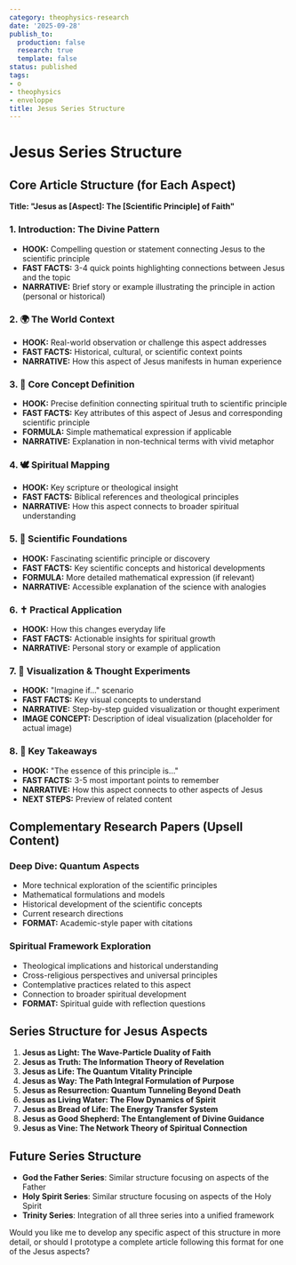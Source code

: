 ```yaml
---
category: theophysics-research
date: '2025-09-28'
publish_to:
  production: false
  research: true
  template: false
status: published
tags:
- o
- theophysics
- enveloppe
title: Jesus Series Structure
---
```

   
# Jesus Series Structure   
   
## Core Article Structure (for Each Aspect)   
   
**Title: "Jesus as [Aspect]: The [Scientific Principle] of Faith"**   
   
### 1. Introduction: The Divine Pattern   
   
   
- **HOOK:** Compelling question or statement connecting Jesus to the scientific principle   
- **FAST FACTS:** 3-4 quick points highlighting connections between Jesus and the topic   
- **NARRATIVE:** Brief story or example illustrating the principle in action (personal or historical)   
   
### 2. 🌍 The World Context   
   
   
- **HOOK:** Real-world observation or challenge this aspect addresses   
- **FAST FACTS:** Historical, cultural, or scientific context points   
- **NARRATIVE:** How this aspect of Jesus manifests in human experience   
   
### 3. 🌟 Core Concept Definition   
   
   
- **HOOK:** Precise definition connecting spiritual truth to scientific principle   
- **FAST FACTS:** Key attributes of this aspect of Jesus and corresponding scientific principle   
- **FORMULA:** Simple mathematical expression if applicable   
- **NARRATIVE:** Explanation in non-technical terms with vivid metaphor   
   
### 4. 🕊️ Spiritual Mapping   
   
   
- **HOOK:** Key scripture or theological insight   
- **FAST FACTS:** Biblical references and theological principles   
- **NARRATIVE:** How this aspect connects to broader spiritual understanding   
   
### 5. 🔬 Scientific Foundations   
   
   
- **HOOK:** Fascinating scientific principle or discovery   
- **FAST FACTS:** Key scientific concepts and historical developments   
- **FORMULA:** More detailed mathematical expression (if relevant)   
- **NARRATIVE:** Accessible explanation of the science with analogies   
   
### 6. ✝️ Practical Application   
   
   
- **HOOK:** How this changes everyday life   
- **FAST FACTS:** Actionable insights for spiritual growth   
- **NARRATIVE:** Personal story or example of application   
   
### 7. 🧪 Visualization & Thought Experiments   
   
   
- **HOOK:** "Imagine if..." scenario   
- **FAST FACTS:** Key visual concepts to understand   
- **NARRATIVE:** Step-by-step guided visualization or thought experiment   
- **IMAGE CONCEPT:** Description of ideal visualization (placeholder for actual image)   
   
### 8. 📌 Key Takeaways   
   
   
- **HOOK:** "The essence of this principle is..."   
- **FAST FACTS:** 3-5 most important points to remember   
- **NARRATIVE:** How this aspect connects to other aspects of Jesus   
- **NEXT STEPS:** Preview of related content   
   
## Complementary Research Papers (Upsell Content)   
   
### Deep Dive: Quantum Aspects   
   
   
- More technical exploration of the scientific principles   
- Mathematical formulations and models   
- Historical development of the scientific concepts   
- Current research directions   
- **FORMAT:** Academic-style paper with citations   
   
### Spiritual Framework Exploration   
   
   
- Theological implications and historical understanding   
- Cross-religious perspectives and universal principles   
- Contemplative practices related to this aspect   
- Connection to broader spiritual development   
- **FORMAT:** Spiritual guide with reflection questions   
   
## Series Structure for Jesus Aspects   
   
1. **Jesus as Light: The Wave-Particle Duality of Faith**   
2. **Jesus as Truth: The Information Theory of Revelation**   
3. **Jesus as Life: The Quantum Vitality Principle**   
4. **Jesus as Way: The Path Integral Formulation of Purpose**   
5. **Jesus as Resurrection: Quantum Tunneling Beyond Death**   
6. **Jesus as Living Water: The Flow Dynamics of Spirit**   
7. **Jesus as Bread of Life: The Energy Transfer System**   
8. **Jesus as Good Shepherd: The Entanglement of Divine Guidance**   
9. **Jesus as Vine: The Network Theory of Spiritual Connection**   
   
## Future Series Structure   
   
   
- **God the Father Series**: Similar structure focusing on aspects of the Father   
- **Holy Spirit Series**: Similar structure focusing on aspects of the Holy Spirit   
- **Trinity Series**: Integration of all three series into a unified framework   
   
Would you like me to develop any specific aspect of this structure in more detail, or should I prototype a complete article following this format for one of the Jesus aspects?
